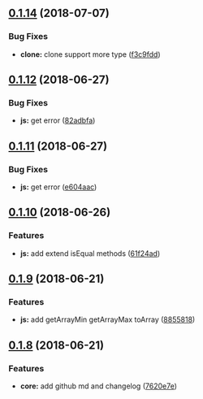 <a name="0.1.14"></a>
## [0.1.14](https://github.com/xiguaxigua/utils-lite/compare/v0.1.12...v0.1.14) (2018-07-07)


### Bug Fixes

* **clone:** clone support more type ([f3c9fdd](https://github.com/xiguaxigua/utils-lite/commit/f3c9fdd))



<a name="0.1.12"></a>
## [0.1.12](https://github.com/xiguaxigua/utils-lite/compare/v0.1.11...v0.1.12) (2018-06-27)


### Bug Fixes

* **js:** get error ([82adbfa](https://github.com/xiguaxigua/utils-lite/commit/82adbfa))



<a name="0.1.11"></a>
## [0.1.11](https://github.com/xiguaxigua/utils-lite/compare/v0.1.10...v0.1.11) (2018-06-27)


### Bug Fixes

* **js:** get error ([e604aac](https://github.com/xiguaxigua/utils-lite/commit/e604aac))



<a name="0.1.10"></a>
## [0.1.10](https://github.com/xiguaxigua/utils-lite/compare/v0.1.9...v0.1.10) (2018-06-26)


### Features

* **js:** add extend isEqual methods ([61f24ad](https://github.com/xiguaxigua/utils-lite/commit/61f24ad))



<a name="0.1.9"></a>
## [0.1.9](https://github.com/xiguaxigua/utils-lite/compare/v0.1.8...v0.1.9) (2018-06-21)


### Features

* **js:** add getArrayMin getArrayMax toArray ([8855818](https://github.com/xiguaxigua/utils-lite/commit/8855818))



<a name="0.1.8"></a>
## [0.1.8](https://github.com/xiguaxigua/utils-lite/compare/v0.1.7...v0.1.8) (2018-06-21)


### Features

* **core:** add github md and changelog ([7620e7e](https://github.com/xiguaxigua/utils-lite/commit/7620e7e))



